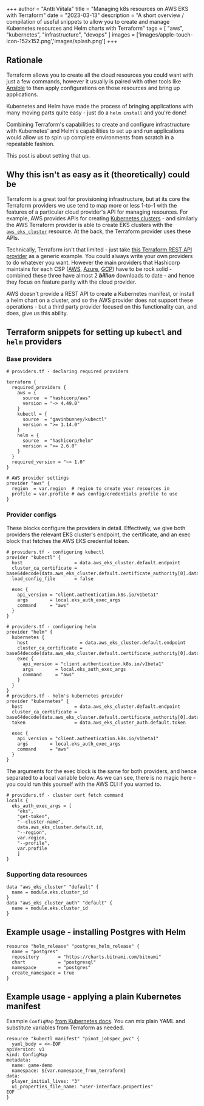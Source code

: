 +++
author = "Antti Viitala"
title = "Managing k8s resources on AWS EKS with Terraform"
date = "2023-03-13"
description = "A short overview / compilation of useful snippets to allow you to create and manage Kubernetes resources and Helm charts with Terraform"
tags = [
    "aws",
    "kubernetes",
    "infrastructure",
    "devops"
]
images = ['images/apple-touch-icon-152x152.png','images/splash.png']
+++

## Rationale

Terraform allows you to create all the cloud resources you could want with just a few commands, however it usually is paired with other tools like [Ansible](https://www.ansible.com/) to then apply configurations on those resources and bring up applications.

Kubernetes and Helm have made the process of bringing applications with many moving parts quite easy - just do a `helm install` and you're done!

Combining Terraform's capabilities to create and configure infrastructure with Kubernetes' and Helm's capabilities to set up and run applications would allow us to spin up complete environments from scratch in a repeatable fashion.

This post is about setting that up.

## Why this isn't as easy as it (theoretically) could be

Terraform is a great tool for provisioning infrastructure, but at its core the Terraform providers we use tend to map more or less 1-to-1 with the features of a particular cloud provider's API for managing resources. For example, AWS provides APIs for creating [Kubernetes clusters](https://docs.aws.amazon.com/eks/latest/APIReference/API_CreateCluster.html) - and similarly the AWS Terraform provider is able to create EKS clusters with the [`aws_eks_cluster`](https://registry.terraform.io/providers/hashicorp/aws/latest/docs/resources/eks_cluster) resource. At the back, the Terraform provider uses these APIs.

Technically, Terraform isn't that limited - just take [this Terraform REST API provider](https://github.com/Mastercard/terraform-provider-restapi) as a generic example. You could always write your own providers to do whatever you want. However the main providers that Hashicorp maintains for each CSP ([AWS](https://registry.terraform.io/providers/hashicorp/aws/), [Azure](https://registry.terraform.io/providers/hashicorp/azurerm), [GCP](https://registry.terraform.io/providers/hashicorp/google)) have to be rock solid - combined these three have almost 2 __*billion*__ downloads to date - and hence they focus on feature parity with the cloud provider.

AWS doesn't provide a REST API to create a Kubernetes manifest, or install a helm chart on a cluster, and so the AWS provider does not support these operations - but a third party provider focused on this functionality can, and does, give us this ability.

## Terraform snippets for setting up `kubectl` and `helm` providers

### Base providers

```hcl
# providers.tf - declaring required providers

terraform {
  required_providers {
    aws = {
      source  = "hashicorp/aws"
      version = "~> 4.49.0"
    }
    kubectl = {
      source  = "gavinbunney/kubectl"
      version = ">= 1.14.0"
    }
    helm = {
      source  = "hashicorp/helm"
      version = ">= 2.6.0"
    }
  }
  required_version = "~> 1.0"
}

# AWS provider settings
provider "aws" {
  region  = var.region  # region to create your resources in
  profile = var.profile # aws config/credentials profile to use
}

```

### Provider configs

These blocks configure the providers in detail. Effectively, we give both providers the relevant EKS cluster's endpoint, the certificate, and an exec block that fetches the AWS EKS credential token.

```hcl
# providers.tf - configuring kubectl
provider "kubectl" {
  host                   = data.aws_eks_cluster.default.endpoint
  cluster_ca_certificate = base64decode(data.aws_eks_cluster.default.certificate_authority[0].data)
  load_config_file       = false

  exec {
    api_version = "client.authentication.k8s.io/v1beta1"
    args        = local.eks_auth_exec_args
    command     = "aws"
  }
}

# providers.tf - configuring helm
provider "helm" {
  kubernetes {
    host                   = data.aws_eks_cluster.default.endpoint
    cluster_ca_certificate = base64decode(data.aws_eks_cluster.default.certificate_authority[0].data)
    exec {
      api_version = "client.authentication.k8s.io/v1beta1"
      args        = local.eks_auth_exec_args
      command     = "aws"
    }
  }
}
# providers.tf - helm's kubernetes provider
provider "kubernetes" {
  host                   = data.aws_eks_cluster.default.endpoint
  cluster_ca_certificate = base64decode(data.aws_eks_cluster.default.certificate_authority[0].data)
  token                  = data.aws_eks_cluster_auth.default.token

  exec {
    api_version = "client.authentication.k8s.io/v1beta1"
    args        = local.eks_auth_exec_args
    command     = "aws"
  }
}

```

The arguments for the exec block is the same for both providers, and hence separated to a local variable below. As we can see, there is no magic here - you could run this yourself with the AWS CLI if you wanted to.

```hcl
# providers.tf - cluster cert fetch command
locals {
  eks_auth_exec_args = [
    "eks",
    "get-token",
    "--cluster-name",
    data.aws_eks_cluster.default.id,
    "--region",
    var.region,
    "--profile",
    var.profile
    ]
}
```

### Supporting data resources

```hcl
data "aws_eks_cluster" "default" {
  name = module.eks.cluster_id
}
data "aws_eks_cluster_auth" "default" {
  name = module.eks.cluster_id
}
```

## Example usage - installing Postgres with Helm

```hcl
resource "helm_release" "postgres_helm_release" {
  name = "postgres"
  repository       = "https://charts.bitnami.com/bitnami"
  chart            = "postgresql"
  namespace        = "postgres"
  create_namespace = true
}
```

## Example usage - applying a plain Kubernetes manifest

Example `ConfigMap` [from Kubernetes docs](https://kubernetes.io/docs/concepts/configuration/configmap/#configmaps-and-pods). You can mix plain YAML and substitute variables from Terraform as needed.

```hcl
resource "kubectl_manifest" "pinot_jobspec_pvc" {
  yaml_body = <<-EOF
apiVersion: v1
kind: ConfigMap
metadata:
  name: game-demo
  namespace: ${var.namespace_from_terraform}
data:
  player_initial_lives: "3"
  ui_properties_file_name: "user-interface.properties"
EOF
}
```
